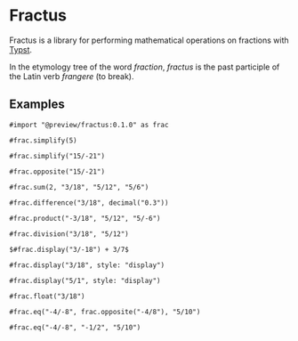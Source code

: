 # Fractus

Fractus is a library for performing mathematical operations on fractions with [Typst](https://typst.app).

In the etymology tree of the word *fraction*, *fractus* is the past participle of the Latin verb *frangere* (to break).

## Examples

```typ
#import "@preview/fractus:0.1.0" as frac

#frac.simplify(5)

#frac.simplify("15/-21")

#frac.opposite("15/-21")

#frac.sum(2, "3/18", "5/12", "5/6")

#frac.difference("3/18", decimal("0.3"))

#frac.product("-3/18", "5/12", "5/-6")

#frac.division("3/18", "5/12")

$#frac.display("3/-18") + 3/7$

#frac.display("3/18", style: "display")

#frac.display("5/1", style: "display")

#frac.float("3/18")

#frac.eq("-4/-8", frac.opposite("-4/8"), "5/10")

#frac.eq("-4/-8", "-1/2", "5/10")
```
